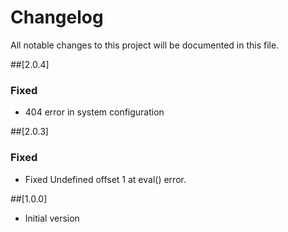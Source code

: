 # Changelog

All notable changes to this project will be documented in this file.

##[2.0.4] 

### Fixed

- 404 error in system configuration

##[2.0.3] 

### Fixed

- Fixed Undefined offset 1 at eval() error.

##[1.0.0] 

- Initial version